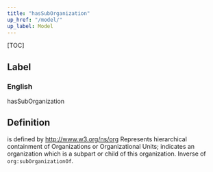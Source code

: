 ```yaml
---
title: "hasSubOrganization"
up_href: "/model/"
up_label: Model
---
```


[TOC]

## Label

### English
hasSubOrganization


## Definition
   is defined by http://www.w3.org/ns/org Represents hierarchical containment of Organizations or Organizational Units; indicates an organization which is a sub­part or child of this organization. Inverse of `org:subOrganizationOf`. 


    
